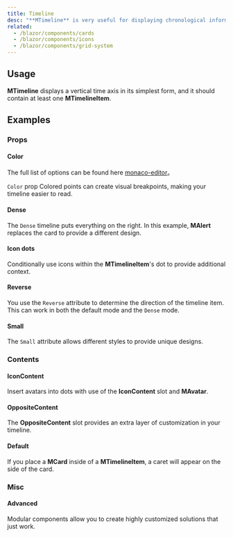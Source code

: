 ```yaml
---
title: Timeline
desc: "**MTimeline** is very useful for displaying chronological information."
related:
  - /blazor/components/cards
  - /blazor/components/icons
  - /blazor/components/grid-system
---
```


## Usage

**MTimeline** displays a vertical time axis in its simplest form, and it should contain at least one **MTimelineItem**.

<masa-example file="Examples.components.timelines.Usage"></masa-example>

## Examples

### Props

#### Color

The full list of options can be found here [monaco-editor](https://microsoft.github.io/monaco-editor/docs.html)。

`Color` prop Colored points can create visual breakpoints, making your timeline easier to read.

<masa-example file="Examples.components.timelines.Color"></masa-example>

#### Dense

The `Dense` timeline puts everything on the right. In this example, **MAlert** replaces the card to provide a different
design.

<masa-example file="Examples.components.timelines.Dense"></masa-example>

#### Icon dots

Conditionally use icons within the **MTimelineItem**'s dot to provide additional context.

<masa-example file="Examples.components.timelines.IconDots"></masa-example>

#### Reverse

You use the `Reverse` attribute to determine the direction of the timeline item. This can work in both the default
mode and the `Dense` mode.

<masa-example file="Examples.components.timelines.Reverse"></masa-example>

#### Small

The `Small` attribute allows different styles to provide unique designs.

<masa-example file="Examples.components.timelines.Small"></masa-example>

### Contents

#### IconContent

Insert avatars into dots with use of the **IconContent** slot and **MAvatar**.

<masa-example file="Examples.components.timelines.IconContent"></masa-example>

#### OppositeContent

The **OppositeContent** slot provides an extra layer of customization in your timeline.

<masa-example file="Examples.components.timelines.OppositeContent"></masa-example>

#### Default

If you place a **MCard** inside of a **MTimelineItem**, a caret will appear on the side of the card.

<masa-example file="Examples.components.timelines.TimelineItemDefault"></masa-example>

### Misc

#### Advanced

Modular components allow you to create highly customized solutions that just work.

<masa-example file="Examples.components.timelines.Advanced"></masa-example>